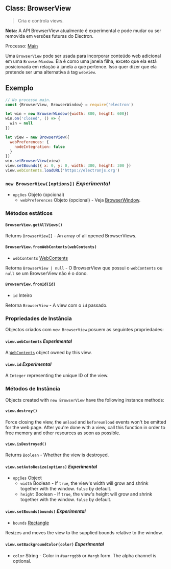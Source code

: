 ## Class: BrowserView

> Cria e controla views.

**Nota:** A API BrowserView atualmente é experimental e pode mudar ou ser removida em versões futuras do Electron.

Processo: [Main](../glossary.md#main-process)

Uma `BrowserView` pode ser usada para incorporar conteúdo web adicional em uma `BrowserWindow`. Ela é como uma janela filha, exceto que ela está posicionada em relação à janela a que pertence. Isso quer dizer que ela pretende ser uma alternativa à tag `webview`.

## Exemplo

```javascript
// No processo main.
const {BrowserView, BrowserWindow} = require('electron')

let win = new BrowserWindow({width: 800, height: 600})
win.on('closed', () => {
  win = null
})

let view = new BrowserView({
  webPreferences: {
    nodeIntegration: false
  }
})
win.setBrowserView(view)
view.setBounds({ x: 0, y: 0, width: 300, height: 300 })
view.webContents.loadURL('https://electronjs.org')
```

### `new BrowserView([options])` *Experimental*

* `opções` Objeto (opcional) 
  * `webPreferences` Objeto (opcional) - Veja [BrowserWindow](browser-window.md).

### Métodos estáticos

#### `BrowserView.getAllViews()`

Returns `BrowserView[]` - An array of all opened BrowserViews.

#### `BrowserView.fromWebContents(webContents)`

* `webContents` [WebContents](web-contents.md)

Retorna `BrowserView | null` - O BrowserView que possui o `webContents` ou `null` se um BrowserView não é o dono.

#### `BrowserView.fromId(id)`

* `id` Inteiro

Retorna `BrowserView` - A view com o `id` passado.

### Propriedades de Instância

Objectos criados com `new BrowserView` posuem as seguintes propriedades:

#### `view.webContents` *Experimental*

A [`WebContents`](web-contents.md) object owned by this view.

#### `view.id` *Experimental*

A `Integer` representing the unique ID of the view.

### Métodos de Instância

Objects created with `new BrowserView` have the following instance methods:

#### `view.destroy()`

Force closing the view, the `unload` and `beforeunload` events won't be emitted for the web page. After you're done with a view, call this function in order to free memory and other resources as soon as possible.

#### `view.isDestroyed()`

Returns `Boolean` - Whether the view is destroyed.

#### `view.setAutoResize(options)` *Experimental*

* `opções` Object 
  * `width` Boolean - If `true`, the view's width will grow and shrink together with the window. `false` by default.
  * `height` Boolean - If `true`, the view's height will grow and shrink together with the window. `false` by default.

#### `view.setBounds(bounds)` *Experimental*

* `bounds` [Rectangle](structures/rectangle.md)

Resizes and moves the view to the supplied bounds relative to the window.

#### `view.setBackgroundColor(color)` *Experimental*

* `color` String - Color in `#aarrggbb` or `#argb` form. The alpha channel is optional.